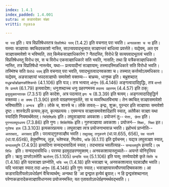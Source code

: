 ```yaml
---
index: 1.4.1
index_padded: 1.4.001
sutra: आ कडारादेका संज्ञा
vritti: nyasa

---
```

`या परा` इति। यत्र विप्रतिषेधस्तत्र `विप्रतिषेधे परम्` (1.4.2) इति वचनात् परा भवति। `अनवकाशा च या` इति। यस्याः सञ्ज्ञायाः क्वचिदवकाशो नास्ति, साऽप्यपवादभूत्वात् सञ्ज्ञान्तरं बाधित्वा प्रवर्त्तते। यद्येवम्, अत एव सञ्ज्ञासमावेशो न भविष्यति, तत् किमेकसञ्ज्ञाधिकारेण ? नैतदस्ति, विरोधे हि सत्यपवादभूतत्वं भवति। विप्रतिषेधस्तु विरोध एव, स च विरोध एकसञ्ज्ञाधिकारे सति भवति, नासति; तथा हि यत्रैकसञ्ज्ञाधिकारो नास्ति, तत्र विप्रतिषेधो नास्त्येव, यथा-- प्रत्ययादीनां सञ्ज्ञायाम्; तस्मादस्मिन्नधिकारे सति विरोधो भवति। तस्मिंश्च सति `विरोधे परम्` इति वचनात् परा भवति, पवादभूतत्वादनवकाशा च। तस्मात् कर्त्तव्योऽयमधिकारः।
यद्येवम्, अङसञ्ज्ञायां भपदसञ्ज्ञयोः समावेशो वक्तव्यः-- बाभ्रव्यः, धानुष्क इति। बभ्रुशब्दात् `मधुब्रभ्व्रोर्ब्राह्मणकौशिकयोः` (4.1.106) इति यञ्। तत्र भत्वात् `ओर्गुणः` (6.4.146) अङ्गत्वादादिवृद्धिः, तत्र `वान्तो यि प्रत्यये` (6.1.79) इत्यवादेशः; धनुःशब्दाच्च धनुः प्रहरणमस्य `तदस्य प्रहरणम्` (4.4.57) इति ठक्; `इसुसुक्तान्तात्कः` (7.3.51) इति कादेशः, अत्र पदत्वात् `इणः षः` (8.3.39) इति षत्वम्।
अङ्गत्वादादिवृद्धिर्न वक्तव्या। `वा क्यषः` (1.3.90) इततो वाग्रहणमनुवर्तते, सा च व्यवस्थितविभाषा। तेन क्वचित् सञ्ज्ञासमावेशो भविष्यतीति। `अन्यत्र ` इति। लोके च, शास्त्रे च। लोके तावत्-- इन्द्रः, शुक्रः, पुरन्दर इति सञ्ज्ञायाः समावेशो दृष्टः। शास्त्रेऽपि प्रत्ययः,कृत्, कृत्यप्रत्ययः। एवमन्यत्र सञ्ज्ञासमावेशादिहापि स्यात्, अतेवैका सञ्ज्ञा यथा स्यादिति नियमार्थमेतत्। `भिदिश्छिदिः` इति। लघुसञ्ज्ञाया अवकाशः। प्रयोजनं तु-- `भेत्ता, छेत्ता` इति। `पुगन्तलघूपधस्य` (7.3.86) इति गुणः। `शिक्षिर्भिक्षिः` इति। गुरुसञ्ज्ञाया अवकाशः। प्रयोजनं-- `शिक्षा, भिक्षा` इत। `गुरोश्च हलः` (3.3.103) इत्यकारप्रत्ययः। लघुसञ्ज्ञा त्वत्र प्रयोजनाभावान्न भवति। इहोभयं प्राप्नोति-- `अततक्षत्, अररक्षत्` इति। परत्वाद्गुरुसञ्ज्ञैव भवति। `तक्षूत्वक्षू तनूकरणे` (धा.पा.655, 656), `रक्ष पालने` (धा.पा.65र8), हेतुमण्णिच्, लुङ, च्लेश्चङ, णिलोपः, `चङि` (6.1.11) इति द्वर्वचनम्। यद्यत्र लघुसञ्ज्ञा स्यात्, `सन्वल्लघुनि` (7.4.93) इत्यादिना सन्वद्भावादित्वं स्यात्। तदभावान्न भवतीत्याह-- `सन्वल्लघुनि` इत्यादि। `एष विधिः ` इति। सन्वद्भावविधिः। परस्या इदमुदाहरणमुक्तम्। अनवकाशायास्तूच्यते-- अयन्ते योनिरृत्विय इति। ऋतुः प्राप्तोऽस्तेति `ऋतोरण्` (5.1.105) `छन्दसि घस्` (5.1.106) इति घस्; तस्येयादेशे कृते `सिति च` (1.4.16) इति पदसञ्ज्ञा प्राप्नोति, `यचि भम्` (1.4.18) इति भसञ्ज्ञा च, अनवकाशत्वात् पदसञ्ज्ञैव भवति। यदि भसञ्ज्ञा स्यात् तदा `ओर्गुणः` (6.4.146) इति गुणः स्यात्। भसञ्ज्ञायास्त्वौपगवादिष्ववकाशः। आ कडारादितीयतोऽवधेर्ग्रहणं वैचित्र्यार्थम्; अन्यथा हि `आ द्वन्द्वात इत्येवं ब्रूयात्। न हि द्वन्द्वसंशब्दानात् परेणाकडारादेकसञ्ज्ञाविधानस्य प्रयोजनमस्ति; यत एतावतोऽवधेर्ग्रहणमर्थवद्भवति।।